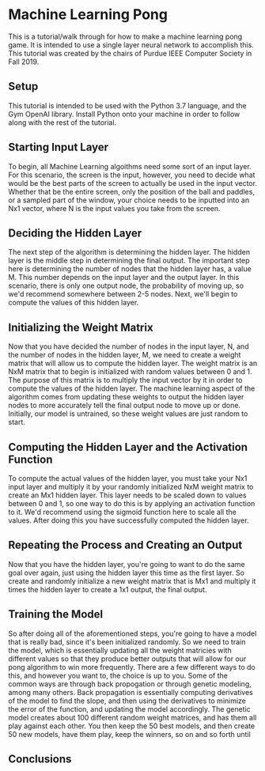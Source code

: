 # Machine Learning Pong
This is a tutorial/walk through for how to make a machine learning pong game. It is intended to use a single layer neural network to accomplish this. This tutorial was created by the chairs of Purdue IEEE Computer Society in Fall 2019.

## Setup
This tutorial is intended to be used with the Python 3.7 language, and the Gym OpenAI library. Install Python onto your machine in order to follow along with the rest of the tutorial.

## Starting Input Layer
To begin, all Machine Learning algoithms need some sort of an input layer. For this scenario, the screen is the input, however, you need to decide what would be the best parts of the screen to actually be used in the input vector. Whether that be the entire screen, only the position of the ball and paddles, or a sampled part of the window, your choice needs to be inputted into an Nx1 vector, where N is the input values you take from the screen.

## Deciding the Hidden Layer
The next step of the algorithm is determining the hidden layer. The hidden layer is the middle step in determining the final output. The important step here is determining the number of nodes that the hidden layer has, a value M. This number depends on the input layer and the output layer. In this scenario, there is only one output node, the probability of moving up, so we'd recommend somewhere between 2-5 nodes. Next, we'll begin to compute the values of this hidden layer.

## Initializing the Weight Matrix
Now that you have decided the number of nodes in the input layer, N, and the number of nodes in the hidden layer, M, we need to create a weight matrix that will allow us to compute the hidden layer. The weight matrix is an NxM matrix that to begin is initialized with random values between 0 and 1. The purpose of this matrix is to multiply the input vector by it in order to compute the values of the hidden layer. The machine learning aspect of the algorithm comes from updating these weights to output the hidden layer nodes to more accurately tell the final output node to move up or done. Initially, our model is untrained, so these weight values are just random to start.

## Computing the Hidden Layer and the Activation Function
To compute the actual values of the hidden layer, you must take your Nx1 input layer and multiply it by your randomly initialized NxM weight matrix to create an Mx1 hidden layer. This layer needs to be scaled down to values between 0 and 1, so one way to do this is by applying an activation function to it. We'd recommend using the sigmoid function here to scale all the values. After doing this you have successfully computed the hidden layer.

## Repeating the Process and Creating an Output
Now that you have the hidden layer, you're going to want to do the same goal over again, just using the hidden layer this time as the first layer. So create and randomly initialize a new weight matrix that is Mx1 and multiply it times the hidden layer to create a 1x1 output, the final output. 

## Training the Model
So after doing all of the aforementioned steps, you're going to have a model that is really bad, since it's been initialized randomly. So we need to train the model, which is essentially updating all the weight matricies with different values so that they produce better outputs that will allow for our pong algorithm to win more frequently. There are a few different ways to do this, and however you want to, the choice is up to you. Some of the common ways are through back propogation or through genetic modeling, among many others. Back propagation is essentially computing derivatives of the model to find the slope, and then using the derivatives to minimize the error of the function, and updating the model accordingly. The genetic model creates about 100 different random weight matrices, and has them all play against each other. You then keep the 50 best models, and then create 50 new models, have them play, keep the winners, so on and so forth until 
## Conclusions 

